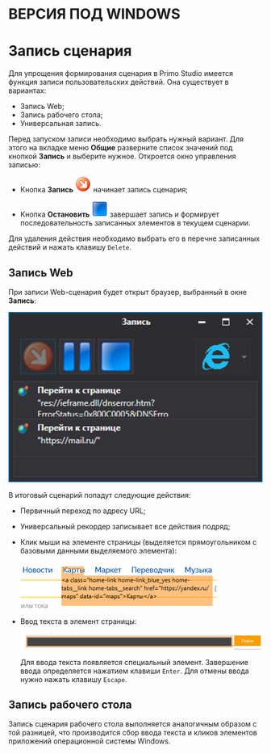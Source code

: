 # ВЕРСИЯ ПОД WINDOWS

# Запись сценария

Для упрощения формирования сценария в Primo Studio имеется функция записи пользовательских действий. Она существует в вариантах:
* Запись Web;
* Запись рабочего стола;
* Универсальная запись.

Перед запуском записи необходимо выбрать нужный вариант. Для этого на вкладке меню **Общие** разверните список значений под кнопкой **Запись**  и выберите нужное. Откроется окно управления записью:

* Кнопка **Запись** ![](../resources/process/1-122.png) начинает запись сценария;

* Кнопка **Остановить** ![](../resources/process/2-14.png) завершает запись и формирует последовательность записанных элементов в текущем сценарии.

Для удаления действия необходимо выбрать его в перечне записанных действий и нажать клавишу `Delete`.

## Запись Web

При записи Web-сценария будет открыт браузер, выбранный в окне **Запись**:

![](../resources/process/001-14.png)

В итоговый сценарий попадут следующие действия:

* Первичный переход по адресу URL;

* Универсальный рекордер записывает все действия подряд;

* Клик мыши на элементе страницы (выделяется прямоугольником с базовыми данными выделяемого элемента):

  ![](../resources/process/3-4.png)

* Ввод текста в элемент страницы:

  ![](../resources/process/4-4.png)

  Для ввода текста появляется специальный элемент. Завершение ввода определяется нажатием клавиши `Enter`. Для отмены ввода нужно нажать клавишу `Escape`.

## Запись рабочего стола

Запись сценария рабочего стола выполняется аналогичным образом с той разницей, что производится сбор ввода текста и кликов элементов приложений операционной системы Windows.
